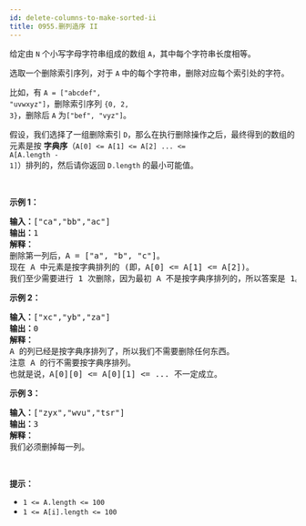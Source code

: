 ```yaml
---
id: delete-columns-to-make-sorted-ii
title: 0955.删列造序 II
---
```

给定由 <code>N</code> 个小写字母字符串组成的数组 <code>A</code>，其中每个字符串长度相等。

选取一个删除索引序列，对于 <code>A</code> 中的每个字符串，删除对应每个索引处的字符。

比如，有 <code>A = [&#34;abcdef&#34;, &#34;uvwxyz&#34;]</code>，删除索引序列 <code>{0, 2, 3}</code>，删除后 <code>A</code> 为<code>[&#34;bef&#34;, &#34;vyz&#34;]</code>。

假设，我们选择了一组删除索引 <code>D</code>，那么在执行删除操作之后，最终得到的数组的元素是按 **字典序**（<code>A[0] &lt;= A[1] &lt;= A[2] ... &lt;= A[A.length - 1]</code>）排列的，然后请你返回 <code>D.length</code> 的最小可能值。

 

**示例 1：**


<pre><strong>输入：</strong>[&#34;ca&#34;,&#34;bb&#34;,&#34;ac&#34;]<br/><strong>输出：</strong>1<br/><strong>解释： </strong><br/>删除第一列后，A = [&#34;a&#34;, &#34;b&#34;, &#34;c&#34;]。<br/>现在 A 中元素是按字典排列的 (即，A[0] &lt;= A[1] &lt;= A[2])。<br/>我们至少需要进行 1 次删除，因为最初 A 不是按字典序排列的，所以答案是 1。<br/></pre>

**示例 2：**


<pre><strong>输入：</strong>[&#34;xc&#34;,&#34;yb&#34;,&#34;za&#34;]<br/><strong>输出：</strong>0<br/><strong>解释：</strong><br/>A 的列已经是按字典序排列了，所以我们不需要删除任何东西。<br/>注意 A 的行不需要按字典序排列。<br/>也就是说，A[0][0] &lt;= A[0][1] &lt;= ... 不一定成立。<br/></pre>

**示例 3：**


<pre><strong>输入：</strong>[&#34;zyx&#34;,&#34;wvu&#34;,&#34;tsr&#34;]<br/><strong>输出：</strong>3<br/><strong>解释：</strong><br/>我们必须删掉每一列。<br/></pre>

 

**提示：**

- <code>1 &lt;= A.length &lt;= 100</code>
- <code>1 &lt;= A[i].length &lt;= 100</code>